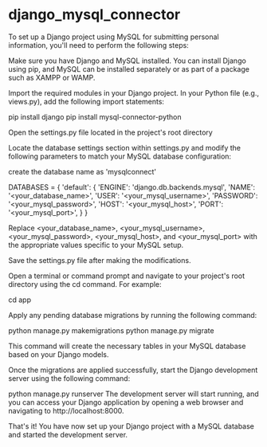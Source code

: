 # django_mysql_connector

To set up a Django project using MySQL for submitting personal information, you'll need to perform the following steps:

Make sure you have Django and MySQL installed. You can install Django using pip, and MySQL can be installed separately or as part of a package such as XAMPP or WAMP.

Import the required modules in your Django project. In your Python file (e.g., views.py), add the following import statements:

pip install django 
pip install mysql-connector-python

Open the settings.py file located in the project's root directory

Locate the database settings section within settings.py and modify the following parameters to match your MySQL database configuration:

create the database name as 'mysqlconnect'

DATABASES = {
    'default': {
        'ENGINE': 'django.db.backends.mysql',
        'NAME': '<your_database_name>',
        'USER': '<your_mysql_username>',
        'PASSWORD': '<your_mysql_password>',
        'HOST': '<your_mysql_host>',
        'PORT': '<your_mysql_port>',
    }
}

Replace <your_database_name>, <your_mysql_username>, <your_mysql_password>, <your_mysql_host>, and <your_mysql_port> with the appropriate values specific to your MySQL setup.

Save the settings.py file after making the modifications.

Open a terminal or command prompt and navigate to your project's root directory using the cd command. For example:


cd app

Apply any pending database migrations by running the following command:

python manage.py makemigrations
python manage.py migrate

This command will create the necessary tables in your MySQL database based on your Django models.

Once the migrations are applied successfully, start the Django development server using the following command:

python manage.py runserver
The development server will start running, and you can access your Django application by opening a web browser and navigating to http://localhost:8000.

That's it! You have now set up your Django project with a MySQL database and started the development server.
